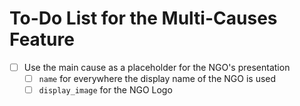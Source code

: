 # To-Do List for the Multi-Causes Feature

- [ ] Use the main cause as a placeholder for the NGO's presentation
  - [ ] `name` for everywhere the display name of the NGO is used
  - [ ] `display_image` for the NGO Logo
